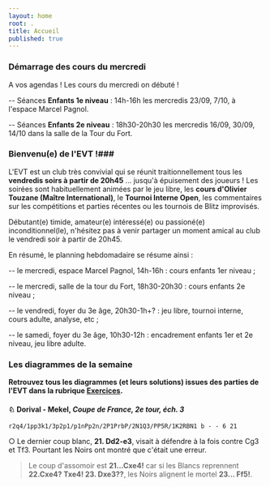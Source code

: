 ```yaml
---
layout: home
root: .
title: Accueil
published: true
---
```













### Démarrage des cours du mercredi ###

A vos agendas ! Les cours du mercredi on débuté ! 

-- Séances **Enfants 1e niveau** : 14h-16h les mercredis 23/09, 7/10, à l'espace Marcel Pagnol.

-- Séances **Enfants 2e niveau** : 18h30-20h30 les mercredis 16/09, 30/09, 14/10 dans la salle de la Tour du Fort.

### Bienvenu(e) de l'EVT !###

L'EVT est un club très convivial qui se réunit traitionnellement tous les **vendredis soirs à partir de 20h45** ... jusqu'à épuisement des joueurs ! Les soirées sont habituellement animées par le jeu libre, les **cours d'Olivier Touzane (Maître International)**, le **Tournoi Interne Open**, les commentaires sur les compétitions et parties récentes ou les tournois de Blitz improvisés.

Débutant(e) timide, amateur(e) intéressé(e) ou passioné(e) inconditionnel(le), n'hésitez pas à venir partager un moment amical au club le vendredi soir à partir de 20h45.

En résumé, le planning hebdomadaire se résume ainsi :

-- le mercredi, espace Marcel Pagnol, 14h-16h : cours enfants 1er niveau ;

-- le mercredi, salle de la tour du Fort, 18h30-20h30 : cours enfants 2e niveau ;

-- le vendredi, foyer du 3e âge, 20h30-1h+? : jeu libre, tournoi interne, cours adulte, analyse, etc ;

-- le samedi, foyer du 3e âge, 10h30-12h : encadrement enfants 1er et 2e niveau, jeu libre adulte.


### Les diagrammes de la semaine ###

**Retrouvez tous les diagrammes (et leurs solutions) issues des parties de l'EVT dans la rubrique [Exercices](http://echiquier-villeneuve-tolosane.github.io/exercices.html "Exercices").**

#### &#9816; **Dorival - Mekel**, *Coupe de France, 2e tour, éch. 3*

`r2q4/1pp3k1/3p2p1/p1nPp2n/2P1PrbP/2N1Q3/PP5R/1K2RBN1 b - - 6 21`

&#9675; Le dernier coup blanc, **21. Dd2-e3**, visait à défendre à la fois contre Cg3 et Tf3. Pourtant les Noirs ont montré que c'était une erreur.

> Le coup d'assomoir est **21...Cxe4!** car si les Blancs reprennent **22.Cxe4? Txe4! 23. Dxe3??**, les Noirs alignent le mortel **23... Ff5!**.
